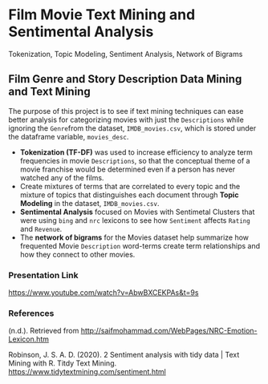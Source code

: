 # Film Movie Text Mining and Sentimental Analysis
 Tokenization, Topic Modeling, Sentiment Analysis, Network of Bigrams
 
 ## Film Genre and Story Description Data Mining and Text Mining 


The purpose of this project is to see if text mining techniques can ease better analysis for categorizing movies with just the `Descriptions` while ignoring the `Genre`from the dataset, `IMDB_movies.csv`, which is stored under the dataframe variable, `movies_desc`. 

- **Tokenization (TF-DF)** was used to increase efficiency to analyze term frequencies in movie `Descriptions`, so that the conceptual theme of a movie franchise would be determined even if a person has never watched any of the films. 
- Create mixtures of terms that are correlated to every topic and the mixture of topics that distinguishes each document through **Topic Modeling** in the dataset, `IMDB_movies.csv`.
- **Sentimental Analysis** focused on Movies with Sentimetal Clusters that were using `bing` and `nrc` lexicons to see how `Sentiment` affects `Rating` and `Revenue`. 
- The **network of bigrams** for the Movies dataset help summarize how frequented Movie `Description` word-terms create term relationships and how they connect to other movies.

### Presentation Link
https://www.youtube.com/watch?v=AbwBXCEKPAs&t=9s

### References
(n.d.). Retrieved from http://saifmohammad.com/WebPages/NRC-Emotion-Lexicon.htm

Robinson, J. S. A. D. (2020). 2 Sentiment analysis with tidy data | Text Mining with R. Titdy Text Mining. https://www.tidytextmining.com/sentiment.html
